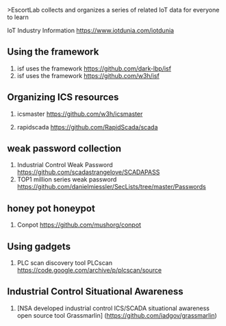 &gt;EscortLab collects and organizes a series of related IoT data for everyone to learn


IoT Industry Information https://www.iotdunia.com/iotdunia




## Using the framework


 

1. isf uses the framework https://github.com/dark-lbp/isf
2. isf uses the framework https://github.com/w3h/isf




## Organizing ICS resources


1. icsmaster https://github.com/w3h/icsmaster

2. rapidscada https://github.com/RapidScada/scada



## weak password collection


1. Industrial Control Weak Password https://github.com/scadastrangelove/SCADAPASS
2. TOP1 million series weak password https://github.com/danielmiessler/SecLists/tree/master/Passwords




## honey pot honeypot


1. Conpot https://github.com/mushorg/conpot




## Using gadgets


1. PLC scan discovery tool PLCscan https://code.google.com/archive/p/plcscan/source


## Industrial Control Situational Awareness


1. [NSA developed industrial control ICS/SCADA situational awareness open source tool Grassmarlin] (https://github.com/iadgov/grassmarlin)